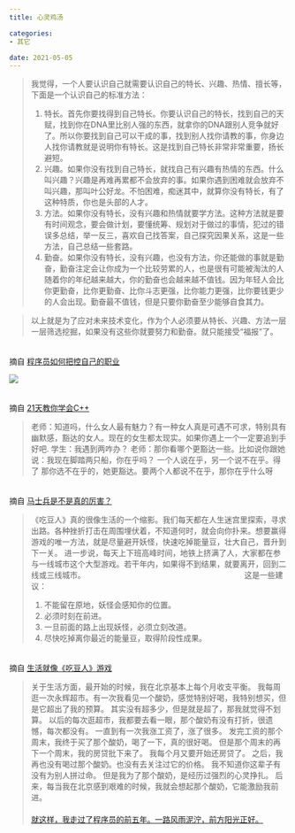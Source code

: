 ```yaml
---
title: 心灵鸡汤

categories:
- 其它

date: 2021-05-05
---
```


> 我觉得，一个人要认识自己就需要认识自己的特长、兴趣、热情、擅长等，下面是一个认识自己的标准方法：
> 1. 特长。首先你要找得到自己特长。你要认识自己的特长，找到自己的天赋，找到你在DNA里比别人强的东西，就拿你的DNA跟别人竞争就好了。所以你要找到自己可以干成的事，找到别人找你请教的事，你身边人找你请教就是说明你有特长。这是找到自己特长非常非常重要，扬长避短。
> 1. 兴趣。如果你没有找到自己特长，就找自己有兴趣有热情的东西。什么叫兴趣？兴趣是再难再累都不会放弃的事。如果你遇到困难就会放弃不叫兴趣，那叫叶公好龙。不怕困难，痴迷其中，就算你没有特长，有了这种特质，你也是头部的人才。
> 1. 方法。如果你没有特长，没有兴趣和热情就要学方法。这种方法就是要有时间观念，要会做计划，要懂统筹、规划对于做过的事情，犯过的错误多总结，举一反三，喜欢自己找答案，自己探究因果关系，这是一些方法，自己总结一些套路。
> 1. 勤奋。如果你没有特长，没有兴趣，也没有方法，你还能做的事就是勤奋，勤奋注定会让你成为一个比较劳累的人，也是很有可能被淘汰的人随着你的年纪越来越大，你的勤奋也会越来越不值钱。因为年轻人会比你更勤奋，比你更勤奋、比你斗志更强，比你能力更强，比你要钱更少的人会出现。勤奋最不值钱，但是只要你勤奋至少能够自食其力。

> 以上就是为了应对未来技术变化，作为个人必须要从特长、兴趣、方法一层一层筛选挖掘，如果没有这些你就要努力和勤奋。就只能接受“福报”了。

　　　　　　　　　　　　　　　　　　　　　　　　　　　　　　　　　　　　　　　　　　　　　　　　　 摘自 [程序员如何把控自己的职业](https://coolshell.cn/articles/20977.html)
　
　
　
　
　

![](https://cdn.jsdelivr.net/gh/zhangqinghua/hexo_image/20210505162650.png)

　　　　　　　　　　　　　　　　　　　　　　　　　　　　　　　　　　　　　　　　　　　　　　　　　摘自 [21天教你学会C++](https://coolshell.cn/articles/2250.html)

> 老师：知道吗，什么女人最有魅力？有一种女人真是可遇不可求，特别具有幽默感，豁达的女人。现在的女生都太现实。如果你遇上一个一定要追到手好吧.
> 学生：我遇到两咋办？
> 老师：那你看哪个更豁达一些。比如说你跟她说：我现在脚踏两只船，你在乎吗？ 一个人说在乎，另一个说不在乎。得了 那你选不在乎的，她更豁达。要两个人都说不在乎，那你在乎什么呀

　　　　　　　　　　　　　　　　　　　　　　　　　　　　　　　　　　　　　　　　　　　　　　　　　摘自 [马士兵是不是真的厉害？](https://www.zhihu.com/question/421379430/answer/1560339390)

> 《吃豆人》真的很像生活的一个缩影。我们每天都在人生迷宫里探索，寻求出路。各种挫折打击在周围埋伏着，不知道何时，就会向你扑来。想要赢得游戏的唯一方法，就是尽量避开妖怪，快速吃掉能量豆，壮大自己，晋升到下一关。
> 进一步说，每天上下班高峰时间，地铁上挤满了人，大家都在参与一线城市这个大型游戏。若干年内，如果得不到结果，就要离开，回到二线或三线城市。  　　　　　　　　　　　　　　　　　　　　
> 这是一些建议：
> 1) 不能留在原地，妖怪会感知你的位置。
> 2) 必须时刻在前进。
> 3) 一旦前面的路上出现妖怪，必须立刻改道。
> 4) 尽快吃掉离你最近的能量豆，取得阶段性成果。

　　　　　　　　　　　　　　　　　　　　　　　　　　　　　　　　　　　　　　　　　　　　　　　　　摘自 [生活就像《吃豆人》游戏](http://www.ruanyifeng.com/blog/2021/06/weekly-issue-162.html)

> 关于生活方面，最开始的时候，我在北京基本上每个月收支平衡。
> 我每周逛一次永辉超市。有一次我看见一个酸奶，感觉特别好喝，我特别想买，但是它超出了我的预算。
> 其实没有超多少，但是就是超了，那我就觉得不划算。
> 以后的每次逛超市，我都要去看一眼，那个酸奶有没有打折，很遗憾，每次都没有。
> 一直到有一次我涨工资了，涨了很多。
> 发完工资的那个周末，我终于买了那个酸奶，喝了一下，真的很好喝。
> 但是那个周末的再下一个周末，我的房贷批下来了。
> 我每个月又要开始还房贷了。
> 之后，我再也没有喝过那个酸奶。也没有去关注过它的价格。
> 我不知道你这辈子有没有为别人拼过命。
> 但是我为了那个酸奶，是经历过强烈的心灵挣扎。
> 后来，每当我在北京感到艰难的时候，我就会想起那个酸奶，它能激励我前进。
　　　　　　　　　　　　　　　　　　　　　　　　　　　　　　　　　　　　　　　　　　　　　　　　　[就这样，我走过了程序员的前五年。一路风雨泥泞，前方阳光正好。](https://www.cnblogs.com/thisiswhy/p/14971927.html)